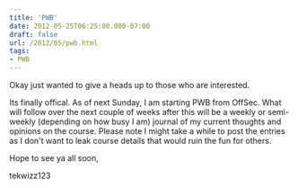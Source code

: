 ```yaml
---
title: 'PWB'
date: 2012-05-25T06:25:00.000-07:00
draft: false
url: /2012/05/pwb.html
tags: 
- PWB
---
```


Okay just wanted to give a heads up to those who are interested.

Its finally offical. As of next Sunday, I am starting PWB from OffSec. What will follow over the next couple of weeks after this will be a weekly or semi-weekly (depending on how busy I am) journal of my current thoughts and opinions on the course. Please note I might take a while to post the entries as I don't want to leak course details that would ruin the fun for others.

Hope to see ya all soon,

tekwizz123
